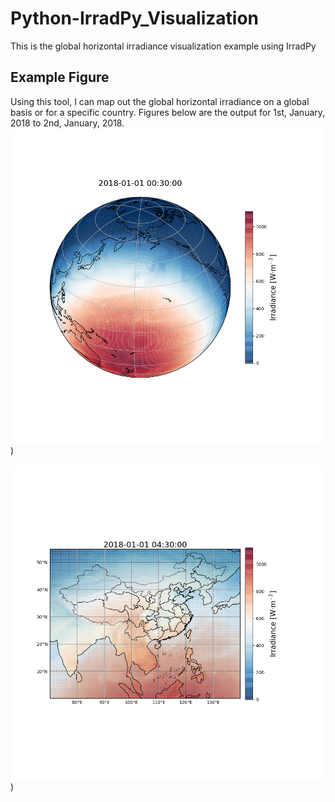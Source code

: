 # Python-IrradPy_Visualization
This is the global horizontal irradiance visualization example using IrradPy

## Example Figure
Using this tool, I can map out the global horizontal irradiance on a global basis or for a specific country. 
Figures below are the output for 1st, January, 2018 to 2nd, January, 2018.
![Ortho Image](https://raw.githubusercontent.com/bxymartin/python-irradpy_visualization/master/figure/ortho_irradiance.png))

![Country Image](https://raw.githubusercontent.com/bxymartin/python-irradpy_visualization/master/figure/china_irradiance.png))
